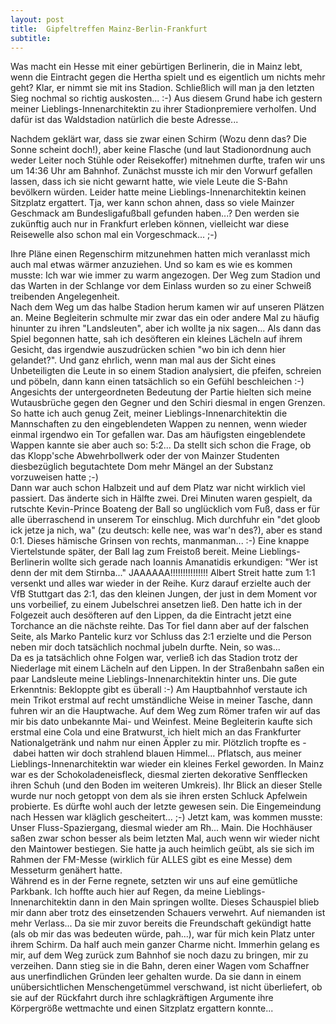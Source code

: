 ```yaml
---
layout: post
title:  Gipfeltreffen Mainz-Berlin-Frankfurt
subtitle:  
---
```


Was macht ein Hesse mit einer gebürtigen Berlinerin, die in Mainz lebt, wenn die Eintracht gegen die Hertha spielt und es eigentlich um nichts mehr geht? Klar, er nimmt sie mit ins Stadion. Schließlich will man ja den letzten Sieg nochmal so richtig auskosten... :-) Aus diesem Grund habe ich gestern meiner Lieblings-Innenarchitektin zu ihrer Stadionpremiere verholfen. Und dafür ist das Waldstadion natürlich die beste Adresse...

Nachdem geklärt war, dass sie zwar einen Schirm (Wozu denn das? Die Sonne scheint doch!), aber keine Flasche (und laut Stadionordnung auch weder Leiter noch Stühle oder Reisekoffer) mitnehmen durfte, trafen wir uns um 14:36 Uhr am Bahnhof. Zunächst musste ich mir den Vorwurf gefallen lassen, dass ich sie nicht gewarnt hatte, wie viele Leute die S-Bahn bevölkern würden. Leider hatte meine Lieblings-Innenarchitektin keinen Sitzplatz ergattert. Tja, wer kann schon ahnen, dass so viele Mainzer Geschmack am Bundesligafußball gefunden haben...? Den werden sie zukünftig auch nur in Frankfurt erleben können, vielleicht war diese Reisewelle also schon mal ein Vorgeschmack... ;-)

Ihre Pläne einen Regenschirm mitzunehmen hatten mich veranlasst mich auch mal etwas wärmer anzuziehen. Und so kam es wie es kommen musste: Ich war wie immer zu warm angezogen. Der Weg zum Stadion und das Warten in der Schlange vor dem Einlass wurden so zu einer Schweiß treibenden Angelegenheit.  
Nach dem Weg um das halbe Stadion herum kamen wir auf unseren Plätzen an. Meine Begleiterin schmulte mir zwar das ein oder andere Mal zu häufig hinunter zu ihren "Landsleuten", aber ich wollte ja nix sagen... Als dann das Spiel begonnen hatte, sah ich desöfteren ein kleines Lächeln auf ihrem Gesicht, das irgendwie auszudrücken schien "wo bin ich denn hier gelandet?". Und ganz ehrlich, wenn man mal aus der Sicht eines Unbeteiligten die Leute in so einem Stadion analysiert, die pfeifen, schreien und pöbeln, dann kann einen tatsächlich so ein Gefühl beschleichen :-) Angesichts der untergeordneten Bedeutung der Partie hielten sich meine Wutausbrüche gegen den Gegner und den Schiri diesmal in engen Grenzen. So hatte ich auch genug Zeit, meiner Lieblings-Innenarchitektin die Mannschaften zu den eingeblendeten Wappen zu nennen, wenn wieder einmal irgendwo ein Tor gefallen war. Das am häufigsten eingeblendete Wappen kannte sie aber auch so: 5:2... Da stellt sich schon die Frage, ob das Klopp'sche Abwehrbollwerk oder der von Mainzer Studenten diesbezüglich begutachtete Dom mehr Mängel an der Substanz vorzuweisen hatte ;-)  
Dann war auch schon Halbzeit und auf dem Platz war nicht wirklich viel passiert. Das änderte sich in Hälfte zwei. Drei Minuten waren gespielt, da rutschte Kevin-Prince Boateng der Ball so unglücklich vom Fuß, dass er für alle überraschend in unserem Tor einschlug. Mich durchfuhr ein "det gloob ick jetze ja nich, wa" (zu deutsch: kelle nee, was war'n des?), aber es stand 0:1. Dieses hämische Grinsen von rechts, manmanman... :-) Eine knappe Viertelstunde später, der Ball lag zum Freistoß bereit. Meine Lieblings-Berlinerin wollte sich gerade nach Ioannis Amanatidis erkundigen: "Wer ist denn der mit dem Stirnba..." JAAAAAA!!!!!!!!!!!!!!! Albert Streit hatte zum 1:1 versenkt und alles war wieder in der Reihe. Kurz darauf erzielte auch der VfB Stuttgart das 2:1, das den kleinen Jungen, der just in dem Moment vor uns vorbeilief, zu einem Jubelschrei ansetzen ließ. Den hatte ich in der Folgezeit auch desöfteren auf den Lippen, da die Eintracht jetzt eine Torchance an die nächste reihte. Das Tor fiel dann aber auf der falschen Seite, als Marko Pantelic kurz vor Schluss das 2:1 erzielte und die Person neben mir doch tatsächlich nochmal jubeln durfte. Nein, so was...  
Da es ja tatsächlich ohne Folgen war, verließ ich das Stadion trotz der Niederlage mit einem Lächeln auf den Lippen. In der Straßenbahn saßen ein paar Landsleute meine Lieblings-Innenarchitektin hinter uns. Die gute Erkenntnis: Bekloppte gibt es überall :-) Am Hauptbahnhof verstaute ich mein Trikot erstmal auf recht umständliche Weise in meiner Tasche, dann fuhren wir an die Hauptwache. Auf dem Weg zum Römer trafen wir auf das mir bis dato unbekannte Mai- und Weinfest. Meine Begleiterin kaufte sich erstmal eine Cola und eine Bratwurst, ich hielt mich an das Frankfurter Nationalgetränk und nahm nur einen Äppler zu mir. Plötzlich tropfte es - dabei hatten wir doch strahlend blauen Himmel... Pflatsch, aus meiner Lieblings-Innenarchitektin war wieder ein kleines Ferkel geworden. In Mainz war es der Schokoladeneisfleck, diesmal zierten dekorative Senfflecken ihren Schuh (und den Boden im weiteren Umkreis). Ihr Blick an dieser Stelle wurde nur noch getoppt von dem als sie ihren ersten Schluck Apfelwein probierte. Es dürfte wohl auch der letzte gewesen sein. Die Eingemeindung nach Hessen war kläglich gescheitert... ;-) Jetzt kam, was kommen musste: Unser Fluss-Spaziergang, diesmal wieder am Rh... Main. Die Hochhäuser saßen zwar schon besser als beim letzten Mal, auch wenn wir wieder nicht den Maintower bestiegen. Sie hatte ja auch heimlich geübt, als sie sich im Rahmen der FM-Messe (wirklich für ALLES gibt es eine Messe) dem Messeturm genähert hatte.  
Während es in der Ferne regnete, setzten wir uns auf eine gemütliche Parkbank. Ich hoffte auch hier auf Regen, da meine Lieblings-Innenarchitektin dann in den Main springen wollte. Dieses Schauspiel blieb mir dann aber trotz des einsetzenden Schauers verwehrt. Auf niemanden ist mehr Verlass... Da sie mir zuvor bereits die Freundschaft gekündigt hatte (als ob mir das was bedeuten würde, pah...), war für mich kein Platz unter ihrem Schirm. Da half auch mein ganzer Charme nicht. Immerhin gelang es mir, auf dem Weg zurück zum Bahnhof sie noch dazu zu bringen, mir zu verzeihen. Dann stieg sie in die Bahn, deren einer Wagen vom Schaffner aus unerfindlichen Gründen leer gehalten wurde. Da sie dann in einem unübersichtlichen Menschengetümmel verschwand, ist nicht überliefert, ob sie auf der Rückfahrt durch ihre schlagkräftigen Argumente ihre Körpergröße wettmachte und einen Sitzplatz ergattern konnte...
